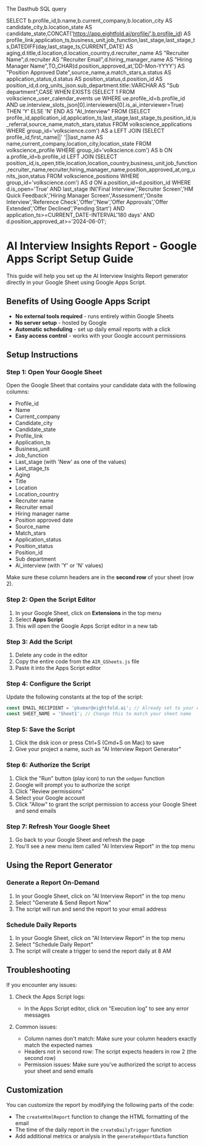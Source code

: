 The Dasthub SQL query

SELECT b.profile_id,b.name,b.current_company,b.location_city AS candidate_city,b.location_state AS candidate_state,CONCAT('https://app.eightfold.ai/profile/',b.profile_id) AS profile_link,application_ts,business_unit,job_function,last_stage,last_stage_ts,DATEDIFF(day,last_stage_ts,CURRENT_DATE) AS aging,d.title,d.location,d.location_country,d.recruiter_name AS "Recruiter Name",d.recruiter AS "Recruiter Email",d.hiring_manager_name AS "Hiring Manager Name",TO_CHAR(d.position_approved_at,'DD-Mon-YYYY') AS "Position Approved Date",source_name,a.match_stars,a.status AS application_status,d.status AS position_status,d.position_id AS position_id,d.org_units_json.sub_department.title::VARCHAR AS "Sub department",CASE WHEN EXISTS (SELECT 1 FROM volkscience_user_calendar_events ue WHERE ue.profile_id=b.profile_id AND ue.interview_slots_json[0].interviewers[0].is_ai_interviewer=True) THEN 'Y' ELSE 'N' END AS "AI_Interview" FROM (SELECT profile_id,application_id,application_ts,last_stage,last_stage_ts,position_id,is_referral,source_name,match_stars,status FROM volkscience_applications WHERE group_id='volkscience.com') AS a LEFT JOIN (SELECT profile_id,first_name||' '||last_name AS name,current_company,location_city,location_state FROM volkscience_profile WHERE group_id='volkscience.com') AS b ON a.profile_id=b.profile_id LEFT JOIN (SELECT position_id,is_open,title,location,location_country,business_unit,job_function,recruiter_name,recruiter,hiring_manager_name,position_approved_at,org_units_json,status FROM volkscience_positions WHERE group_id='volkscience.com') AS d ON a.position_id=d.position_id WHERE d.is_open='True' AND last_stage IN('Final Interview','Recruiter Screen','HM Quick Feedback','Hiring Manager Screen','Assessment','Onsite Interview','Reference Check','Offer','New','Offer Approvals','Offer Extended','Offer Declined','Pending Start') AND application_ts>=CURRENT_DATE-INTERVAL'180 days' AND d.position_approved_at>='2024-06-01';



# AI Interview Insights Report - Google Apps Script Setup Guide

This guide will help you set up the AI Interview Insights Report generator directly in your Google Sheet using Google Apps Script.

## Benefits of Using Google Apps Script

- **No external tools required** - runs entirely within Google Sheets
- **No server setup** - hosted by Google
- **Automatic scheduling** - set up daily email reports with a click
- **Easy access control** - works with your Google account permissions

## Setup Instructions

### Step 1: Open Your Google Sheet

Open the Google Sheet that contains your candidate data with the following columns:
- Profile_id
- Name
- Current_company
- Candidate_city
- Candidate_state
- Profile_link
- Application_ts
- Business_unit
- Job_function
- Last_stage (with 'New' as one of the values)
- Last_stage_ts
- Aging
- Title
- Location
- Location_country
- Recruiter name
- Recruiter email
- Hiring manager name
- Position approved date
- Source_name
- Match_stars
- Application_status
- Position_status
- Position_id
- Sub department
- Ai_interview (with 'Y' or 'N' values)

Make sure these column headers are in the **second row** of your sheet (row 2).

### Step 2: Open the Script Editor

1. In your Google Sheet, click on **Extensions** in the top menu
2. Select **Apps Script**
3. This will open the Google Apps Script editor in a new tab

### Step 3: Add the Script

1. Delete any code in the editor
2. Copy the entire code from the `AIR_GSheets.js` file
3. Paste it into the Apps Script editor

### Step 4: Configure the Script

Update the following constants at the top of the script:

```javascript
const EMAIL_RECIPIENT = 'pkumar@eightfold.ai'; // Already set to your email
const SHEET_NAME = 'Sheet1'; // Change this to match your sheet name
```

### Step 5: Save the Script

1. Click the disk icon or press Ctrl+S (Cmd+S on Mac) to save
2. Give your project a name, such as "AI Interview Report Generator"

### Step 6: Authorize the Script

1. Click the "Run" button (play icon) to run the `onOpen` function
2. Google will prompt you to authorize the script
3. Click "Review permissions"
4. Select your Google account
5. Click "Allow" to grant the script permission to access your Google Sheet and send emails

### Step 7: Refresh Your Google Sheet

1. Go back to your Google Sheet and refresh the page
2. You'll see a new menu item called "AI Interview Report" in the top menu

## Using the Report Generator

### Generate a Report On-Demand

1. In your Google Sheet, click on "AI Interview Report" in the top menu
2. Select "Generate & Send Report Now"
3. The script will run and send the report to your email address

### Schedule Daily Reports

1. In your Google Sheet, click on "AI Interview Report" in the top menu
2. Select "Schedule Daily Report"
3. The script will create a trigger to send the report daily at 8 AM

## Troubleshooting

If you encounter any issues:

1. Check the Apps Script logs:
   - In the Apps Script editor, click on "Execution log" to see any error messages

2. Common issues:
   - Column names don't match: Make sure your column headers exactly match the expected names
   - Headers not in second row: The script expects headers in row 2 (the second row)
   - Permission issues: Make sure you've authorized the script to access your sheet and send emails

## Customization

You can customize the report by modifying the following parts of the code:

- The `createHtmlReport` function to change the HTML formatting of the email
- The time of the daily report in the `createDailyTrigger` function
- Add additional metrics or analysis in the `generateReportData` function 